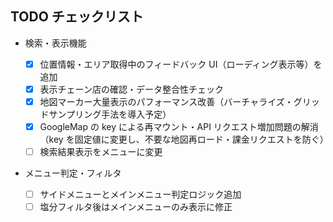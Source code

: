 ## TODO チェックリスト

- 検索・表示機能

  - [x] 位置情報・エリア取得中のフィードバック UI（ローディング表示等）を追加
  - [x] 表示チェーン店の確認・データ整合性チェック
  - [x] 地図マーカー大量表示のパフォーマンス改善（バーチャライズ・グリッドサンプリング手法を導入予定）
  - [x] GoogleMap の key による再マウント・API リクエスト増加問題の解消（key を固定値に変更し、不要な地図再ロード・課金リクエストを防ぐ）
  - [ ] 検索結果表示をメニューに変更

- メニュー判定・フィルタ
  - [ ] サイドメニューとメインメニュー判定ロジック追加
  - [ ] 塩分フィルタ後はメインメニューのみ表示に修正
